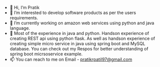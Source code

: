 - 👋 Hi, I’m Pratik
- 👀 I’m interested to develop software products as per the users requirements.
- 🌱 I’m currently working on amazon web services using python and java language.
- 💞️ Most of the experience in java and python. Handson experience of creating REST api using python flask. As well as handson experience of creating simple micro service in java using spring boot and MySQL database. You can check out my Respos for better understanding of spring boot micrsoservice example.
- 📫 You can reach to me on Email - pratikrpatil97@gmail.com

<!---
pratikrpatil/pratikrpatil is a ✨ special ✨ repository because its `README.md` (this file) appears on your GitHub profile.
You can click the Preview link to take a look at your changes.
--->
